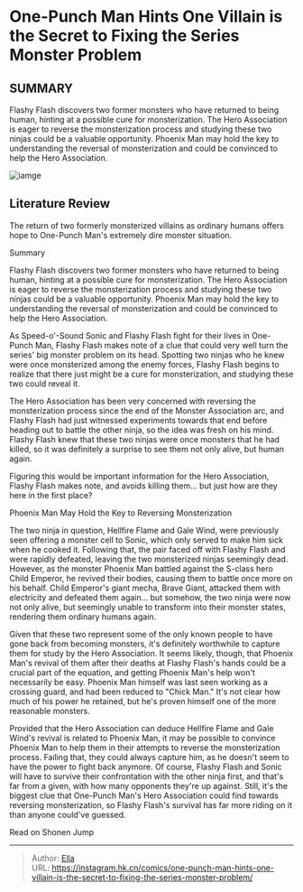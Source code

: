 # One-Punch Man Hints One Villain is the Secret to Fixing the Series  Monster Problem


## SUMMARY 



  Flashy Flash discovers two former monsters who have returned to being human, hinting at a possible cure for monsterization.   The Hero Association is eager to reverse the monsterization process and studying these two ninjas could be a valuable opportunity.   Phoenix Man may hold the key to understanding the reversal of monsterization and could be convinced to help the Hero Association.  

![iamge](https://static1.srcdn.com/wordpress/wp-content/uploads/2023/12/opm-phoenix-man.jpg)

## Literature Review

The return of two formerly monsterized villains as ordinary humans offers hope to One-Punch Man&#39;s extremely dire monster situation.





Summary

  Flashy Flash discovers two former monsters who have returned to being human, hinting at a possible cure for monsterization.   The Hero Association is eager to reverse the monsterization process and studying these two ninjas could be a valuable opportunity.   Phoenix Man may hold the key to understanding the reversal of monsterization and could be convinced to help the Hero Association.  







As Speed-o&#39;-Sound Sonic and Flashy Flash fight for their lives in One-Punch Man, Flashy Flash makes note of a clue that could very well turn the series&#39; big monster problem on its head. Spotting two ninjas who he knew were once monsterized among the enemy forces, Flashy Flash begins to realize that there just might be a cure for monsterization, and studying these two could reveal it.

The Hero Association has been very concerned with reversing the monsterization process since the end of the Monster Association arc, and Flashy Flash had just witnessed experiments towards that end before heading out to battle the other ninja, so the idea was fresh on his mind. Flashy Flash knew that these two ninjas were once monsters that he had killed, so it was definitely a surprise to see them not only alive, but human again.

          




Figuring this would be important information for the Hero Association, Flashy Flash makes note, and avoids killing them... but just how are they here in the first place?

Phoenix Man May Hold the Key to Reversing Monsterization
          

The two ninja in question, Hellfire Flame and Gale Wind, were previously seen offering a monster cell to Sonic, which only served to make him sick when he cooked it. Following that, the pair faced off with Flashy Flash and were rapidly defeated, leaving the two monsterized ninjas seemingly dead. However, as the monster Phoenix Man battled against the S-class hero Child Emperor, he revived their bodies, causing them to battle once more on his behalf. Child Emperor&#39;s giant mecha, Brave Giant, attacked them with electricity and defeated them again... but somehow, the two ninja were now not only alive, but seemingly unable to transform into their monster states, rendering them ordinary humans again.




Given that these two represent some of the only known people to have gone back from becoming monsters, it&#39;s definitely worthwhile to capture them for study by the Hero Association. It seems likely, though, that Phoenix Man&#39;s revival of them after their deaths at Flashy Flash&#39;s hands could be a crucial part of the equation, and getting Phoenix Man&#39;s help won&#39;t necessarily be easy. Phoenix Man himself was last seen working as a crossing guard, and had been reduced to &#34;Chick Man.&#34; It&#39;s not clear how much of his power he retained, but he&#39;s proven himself one of the more reasonable monsters.

Provided that the Hero Association can deduce Hellfire Flame and Gale Wind&#39;s revival is related to Phoenix Man, it may be possible to convince Phoenix Man to help them in their attempts to reverse the monsterization process. Failing that, they could always capture him, as he doesn&#39;t seem to have the power to fight back anymore. Of course, Flashy Flash and Sonic will have to survive their confrontation with the other ninja first, and that&#39;s far from a given, with how many opponents they&#39;re up against. Still, it&#39;s the biggest clue that One-Punch Man&#39;s Hero Association could find towards reversing monsterization, so Flashy Flash&#39;s survival has far more riding on it than anyone could&#39;ve guessed.




Read on Shonen Jump



---

> Author: [Ella](https://instagram.hk.cn/)  
> URL: https://instagram.hk.cn/comics/one-punch-man-hints-one-villain-is-the-secret-to-fixing-the-series-monster-problem/  

